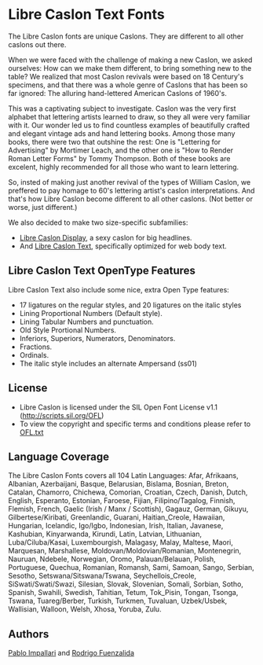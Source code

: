 Libre Caslon Text Fonts
======================

The Libre Caslon fonts are unique Caslons. They are different to all other caslons out there.

When we were faced with the challenge of making a new Caslon, we asked ourselves: How can we make them different, to bring something new to the table?
We realized that most Caslon revivals were based on 18 Century's specimens, and that there was a whole genre of Caslons that has been so far ignored: The alluring hand-lettered American Caslons of 1960's.

This was a captivating subject to investigate. Caslon was the very first alphabet that lettering artists learned to draw, so they all were very familiar with it. Our wonder led us to find countless examples of beautifully crafted and elegant vintage ads and hand lettering books. Among those many books, there were two that outshine the rest: One is "Lettering for Advertising" by Mortimer Leach, and the other one is "How to Render Roman Letter Forms" by Tommy Thompson. Both of these books are excelent, highly recommended for all those who want to learn lettering.

So, insted of making just another revival of the types of William Caslon, we preffered to pay homage to 60's lettering artist's caslon interpretations. And that's how Libre Caslon become different to all other caslons. (Not better or worse, just different.)

We also decided to make two size-specific subfamilies:
- [Libre Caslon Display](https://github.com/impallari/Libre-Caslon-Display/), a sexy caslon for big headlines.
- And [Libre Caslon Text](https://github.com/impallari/Libre-Caslon-Text/), specifically optimized for web body text.

## Libre Caslon Text OpenType Features

Libre Caslon Text also include some nice, extra Open Type features:
- 17 ligatures on the regular styles, and 20 ligatures on the italic styles
- Lining Proportional Numbers (Default style).
- Lining Tabular Numbers and punctuation.
- Old Style Prortional Numbers.
- Inferiors, Superiors, Numerators, Denominators.
- Fractions.
- Ordinals.
- The italic style includes an alternate Ampersand (ss01)

## License

- Libre Caslon is licensed under the SIL Open Font License v1.1 (<http://scripts.sil.org/OFL>)
- To view the copyright and specific terms and conditions please refer to [OFL.txt](https://github.com/impallari/Libre-Caslon-Text/blob/master/OFL.txt)

## Language Coverage

The Libre Caslon Fonts covers all 104 Latin Languages: Afar, Afrikaans, Albanian, Azerbaijani, Basque, Belarusian, Bislama, Bosnian, Breton, Catalan, Chamorro, Chichewa, Comorian, Croatian, Czech, Danish, Dutch, English, Esperanto, Estonian, Faroese, Fijian, Filipino/Tagalog, Finnish, Flemish, French, Gaelic (Irish / Manx / Scottish), Gagauz, German, Gikuyu, Gilbertese/Kiribati, Greenlandic, Guarani, Haitian_Creole, Hawaiian, Hungarian, Icelandic, Igo/Igbo, Indonesian, Irish, Italian, Javanese, Kashubian, Kinyarwanda, Kirundi, Latin, Latvian, Lithuanian, Luba/Ciluba/Kasai, Luxembourgish, Malagasy, Malay, Maltese, Maori, Marquesan, Marshallese, Moldovan/Moldovian/Romanian, Montenegrin, Nauruan, Ndebele, Norwegian, Oromo, Palauan/Belauan, Polish, Portuguese, Quechua, Romanian, Romansh, Sami, Samoan, Sango, Serbian, Sesotho, Setswana/Sitswana/Tswana, Seychellois_Creole, SiSwati/Swati/Swazi, Silesian, Slovak, Slovenian, Somali, Sorbian, Sotho, Spanish, Swahili, Swedish, Tahitian, Tetum, Tok_Pisin, Tongan, Tsonga, Tswana, Tuareg/Berber, Turkish, Turkmen, Tuvaluan, Uzbek/Usbek, Wallisian, Walloon, Welsh, Xhosa, Yoruba, Zulu.

## Authors

[Pablo Impallari](http://www.impallari.com) and [Rodrigo Fuenzalida](http://www.rfuenzalida.com)
